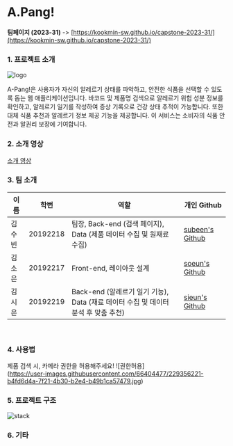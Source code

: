 # A.Pang!

**팀페이지 (2023-31)** -> [https://kookmin-sw.github.io/capstone-2023-31/](https://kookmin-sw.github.io/capstone-2023-31/)

### 1. 프로젝트 소개

![logo](https://user-images.githubusercontent.com/66404477/229354966-186aef8a-58ce-458b-ba41-ed0fe1b1c78e.png)

A-Pang!은 사용자가 자신의 알레르기 상태를 파악하고, 안전한 식품을 선택할 수 있도록 돕는 웹 애플리케이션입니다. 바코드 및 제품명 검색으로 알레르기 위험 성분 정보를 확인하고, 알레르기 일기를 작성하여 증상 기록으로 건강 상태 추적이 가능합니다. 또한 대체 식품 추천과 알레르기 정보 제공 기능을 제공합니다. 이 서비스는 소비자의 식품 안전과 알권리 보장에 기여합니다.

### 2. 소개 영상

[소개 영상](https://youtu.be/C-NUh5lUpSo)

### 3. 팀 소개

| 이름 | 학번 | 역할 | 개인 Github |
| --- | --- | --- | --- |
| 김수빈 | 20192218 | 팀장, Back-end (검색 페이지), Data (제품 데이터 수집 및 원재료 수집) | [subeen's Github](https://github.com/soosbk) |
| 김소은 | 20192217 | Front-end, 레이아웃 설계 | [soeun's Github](https://github.com/silver0108) |
| 김시은 | 20192219 | Back-end (알레르기 일기 기능), Data (재료 데이터 수집 및 데이터 분석 후 맞춤 추천) | [sieun's Github](https://github.com/se0983) |

<br/>

### 4. 사용법

제품 검색 시, 카메라 권한을 허용해주세요!
![권한허용]
<br/>(https://user-images.githubusercontent.com/66404477/229356221-b4fd6d4a-7f21-4b30-b2e4-b49b1ca57479.jpg)

### 5. 프로젝트 구조
![stack](https://user-images.githubusercontent.com/66404477/229356303-b11d7de8-637d-4750-8e3a-5773309321f2.png)
### 6. 기타
<br/><br/>
